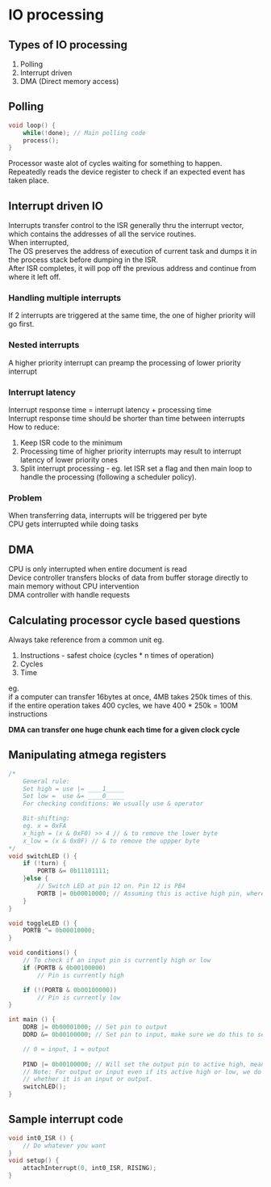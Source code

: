 # IO processing 

## Types of IO processing 
1. Polling 
2. Interrupt driven 
3. DMA (Direct memory access)

## Polling 
```cpp
void loop() {
    while(!done); // Main polling code
    process();
}
```

Processor waste alot of cycles waiting for something to happen.  
Repeatedly reads the device register to check if an expected event has taken place.  


## Interrupt driven IO 
Interrupts transfer control to the ISR generally thru the interrupt vector, which contains the addresses of all the service routines.  
When interrupted,  
The OS preserves the address of execution of current task and dumps it in the process stack before dumping in the ISR.  
After ISR completes, it will pop off the previous address and continue from where it left off.  

### Handling multiple interrupts 
If 2 interrupts are triggered at the same time, the one of higher priority will go first.

### Nested interrupts
A higher priority interrupt can preamp the processing of lower priority interrupt

### Interrupt latency
Interrupt response time = interrupt latency + processing time  
Interrupt response time should be shorter than time between interrupts  
How to reduce:  
1. Keep ISR code to the minimum
2. Processing time of higher priority interrupts may result to interrupt latency of lower priority ones
3. Split interrupt processing - eg. let ISR set a flag and then main loop to handle the processing (following a scheduler policy).

### Problem
When transferring data, interrupts will be triggered per byte  
CPU gets interrupted while doing tasks 

## DMA 
CPU is only interrupted when entire document is read  
Device controller transfers blocks of data from buffer storage directly to main memory without CPU intervention  
DMA controller with handle requests

## Calculating processor cycle based questions
Always take reference from a common unit eg. 
1. Instructions - safest choice (cycles * n times of operation)
2. Cycles 
3. Time 

eg.  
if a computer can transfer 16bytes at once, 4MB takes 250k times of this.  
if the entire operation takes 400 cycles, we have 400 * 250k = 100M instructions  

**DMA can transfer one huge chunk each time for a given clock cycle**  

## Manipulating atmega registers 
```cpp
/*
    General rule:
    Set high = use |= ____1_____ 
    Set low =  use &= ____0_____
    For checking conditions: We usually use & operator 

    Bit-shifting:
    eg. x = 0xFA
    x_high = (x & 0xF0) >> 4 // & to remove the lower byte 
    x_low = (x & 0x0F) // & to remove the uppper byte
*/
void switchLED () {
    if (!turn) {
        PORTB &= 0b11101111;
    }else {
        // Switch LED at pin 12 on. Pin 12 is PB4
        PORTB |= 0b00010000; // Assuming this is active high pin, where logic 1 will turn it ON
    }
}

void toggleLED () {
    PORTB ^= 0b00010000;
}

void conditions() {
    // To check if an input pin is currently high or low
    if (PORTB & 0b00100000)
        // Pin is currently high 

    if (!(PORTB & 0b00100000))
        // Pin is currently low 
}

int main () {
    DDRB |= 0b00001000; // Set pin to output 
    DDRD &= 0b00100000; // Set pin to input, make sure we do this to set the pin to input mode

    // 0 = input, 1 = output
    
    PIND |= 0b00100000; // Will set the output pin to active high, meaning it will register when pulled down 
    // Note: For output or input even if its active high or low, we do not care. We will still set this according to
    // whether it is an input or output. 
    switchLED();
}
```

## Sample interrupt code
```cpp
void int0_ISR () {
    // Do whatever you want
}
void setup() {
    attachInterrupt(0, int0_ISR, RISING);
}
```